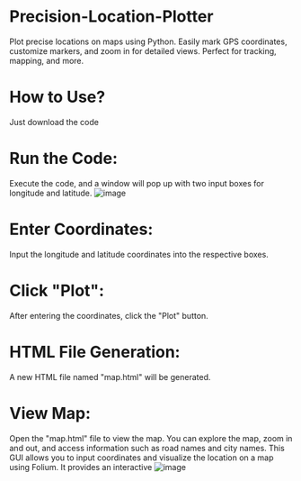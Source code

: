 # Precision-Location-Plotter
Plot precise locations on maps using Python. Easily mark GPS coordinates, customize markers, and zoom in for detailed views. Perfect for tracking, mapping, and more.
# How to Use?
Just download the code 
# Run the Code:
Execute the code, and a window will pop up with two input boxes for longitude and latitude. 
 ![image](https://github.com/saithsays/Precision-Location-Plotter/assets/113043793/19fea78c-fd17-445a-afed-560617310e4a)

# Enter Coordinates:
Input the longitude and latitude coordinates into the respective boxes.
# Click "Plot":
After entering the coordinates, click the "Plot" button.
# HTML File Generation:
A new HTML file named "map.html" will be generated.
# View Map:
Open the "map.html" file to view the map.
You can explore the map, zoom in and out, and access information such as road names and city names.
This GUI allows you to input coordinates and visualize the location on a map using Folium. It provides an interactive
![image](https://github.com/saithsays/Precision-Location-Plotter/assets/113043793/85a0824e-b376-4a87-a2ba-499ec7c35b30)
